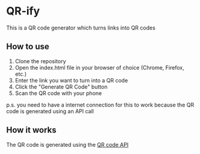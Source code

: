 # QR-ify
This is a QR code generator which turns links into QR codes

## How to use
1. Clone the repository
2. Open the index.html file in your browser of choice (Chrome, Firefox, etc.)
3. Enter the link you want to turn into a QR code
4. Click the "Generate QR Code" button
5. Scan the QR code with your phone

p.s. you need to have a internet connection for this to work because the QR code is generated using an API call

## How it works
The QR code is generated using the [QR code API](https://goqr.me/api/)

